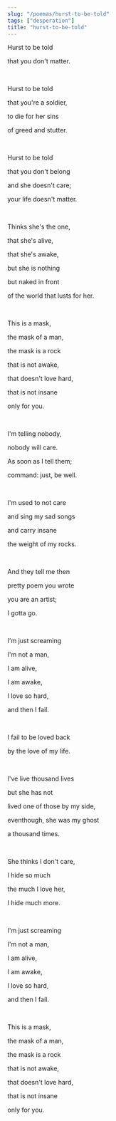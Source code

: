 ```yaml
---
slug: "/poemas/hurst-to-be-told"
tags: ["desperation"]
title: "hurst-to-be-told"
---
```

Hurst to be told

that you don't matter.

&nbsp;

Hurst to be told

that you're a soldier,

to die for her sins

of greed and stutter.

&nbsp;

Hurst to be told

that you don't belong

and she doesn't care;

your life doesn't matter.

&nbsp;

Thinks she's the one,

that she's alive,

that she's awake,

but she is nothing

but naked in front

of the world that lusts for her.

&nbsp;

This is a mask,

the mask of a man,

the mask is a rock

that is not awake,

that doesn't love hard,

that is not insane

only for you.

&nbsp;

I'm telling nobody,

nobody will care.

As soon as I tell them;

command: just, be well.

&nbsp;

I'm used to not care

and sing my sad songs

and carry insane

the weight of my rocks.

&nbsp;

And they tell me then

pretty poem you wrote

you are an artist;

I gotta go.

&nbsp;

I'm just screaming

I'm not a man,

I am alive,

I am awake,

I love so hard,

and then I fail.

&nbsp;

I fail to be loved back

by the love of my life.

&nbsp;

I've live thousand lives

but she has not 

lived one of those by my side,

eventhough, she was my ghost

a thousand times.

&nbsp;

She thinks I don't care,

I hide so much

the much I love her,

I hide much more.

&nbsp;

I'm just screaming

I'm not a man,

I am alive,

I am awake,

I love so hard,

and then I fail.

&nbsp;

This is a mask,

the mask of a man,

the mask is a rock

that is not awake,

that doesn't love hard,

that is not insane

only for you.
